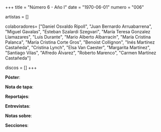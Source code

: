 +++
title = "Número 6 - Año I"
date = "1970-06-01"
numero = "006"

artistas = []

colaboradores= ["Daniel Osvaldo Ripoll", "Juan Bernardo Arruabarrena", "Miguel Gavalas", "Esteban Szalardi Szegvari", "María Teresa Gonzalez Llamazares", "Luis Durante", "Mario Alberto Albarracín", "María Cristina Palanca", "María Cristina Corte Gros", "Benoist Collignon", "Inés Martínez Castañeda", "Cristina Lynch", "Elsa Van Caester", "Margarita Martínez", "Santiago Vilas", "Alfredo Álvarez", "Roberto Marenco", "Carmen Martínez Castañeda"]

discos = []
+++

**Póster**: 

**Nota de tapa**: 

**Reportajes**: 

**Entrevistas**: 

**Notas sobre**:

**Secciones**:

